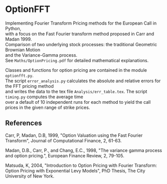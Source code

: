 # OptionFFT
Implementing Fourier Transform Pricing methods for the European Call in Python,   
with a focus on the Fast Fourier transform method proposed in Carr and Madan 1999.  
Comparison of two underlying stock processes: the traditional Geometric Brownian Motion   
and the Variance-Gamma process.   
See `Maths/OptionPricing.pdf` for detailed mathematical explanations.

Classes and functions for option pricing are contained in the module `optionfft.py`.  
The script `error_analysis.py` calculates the absolute and relative errors for the FFT pricing method  
and writes the data to the tex file `Analysis/err_table.tex`. The script `timing.py` computes the average time  
over a default of 10 independent runs for each method to yield the call prices in the given range of
strike prices.

## References
Carr, P, Madan, D.B, 1999, "Option Valuation using the Fast Fourier Transform", Journal of
Computational Finance, 2, 61-63.

Madan, D.B., Carr, P., and Chang, E.C., 1998, "The variance gamma process and option pricing.",
European Finance Review, 2, 79-105.

Matsuda, K, 2004, "Introduction to Option Pricing with Fourier Transform: Option Pricing with
Exponential Levy Models", PhD Thesis, The City University of New York.
